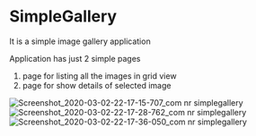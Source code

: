 # SimpleGallery
It is a simple image gallery application

Application has just 2 simple pages
  1. page for listing all the images in grid view
  2. page for show details of selected image

![Screenshot_2020-03-02-22-17-15-707_com nr simplegallery](https://user-images.githubusercontent.com/61370351/75698595-fd41ee00-5cd4-11ea-91d1-bc0ec51a6167.jpg)
![Screenshot_2020-03-02-22-17-28-762_com nr simplegallery](https://user-images.githubusercontent.com/61370351/75698683-25c9e800-5cd5-11ea-8739-42b4ced182f5.jpg)
![Screenshot_2020-03-02-22-17-36-050_com nr simplegallery](https://user-images.githubusercontent.com/61370351/75698732-3e3a0280-5cd5-11ea-8fb0-856e4a2a76f7.jpg)
